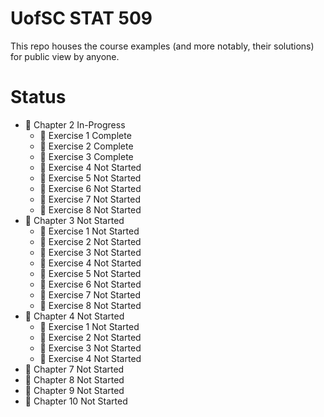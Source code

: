 # UofSC STAT 509

This repo houses the course examples (and more notably, their solutions) for public view by anyone.

# Status

- &#x1F4D9; Chapter 2 In-Progress
	- &#x1F4D7; Exercise 1 Complete
	- &#x1F4D7; Exercise 2 Complete
	- &#x1F4D7; Exercise 3 Complete
	- &#x1F534; Exercise 4 Not Started
	- &#x1F534; Exercise 5 Not Started
	- &#x1F534; Exercise 6 Not Started
	- &#x1F534; Exercise 7 Not Started
	- &#x1F534; Exercise 8 Not Started
- &#x1F534; Chapter 3 Not Started
	- &#x1F534; Exercise 1 Not Started
	- &#x1F534; Exercise 2 Not Started
	- &#x1F534; Exercise 3 Not Started
	- &#x1F534; Exercise 4 Not Started
	- &#x1F534; Exercise 5 Not Started
	- &#x1F534; Exercise 6 Not Started
	- &#x1F534; Exercise 7 Not Started
	- &#x1F534; Exercise 8 Not Started
- &#x1F534; Chapter 4 Not Started
	- &#x1F534; Exercise 1 Not Started
	- &#x1F534; Exercise 2 Not Started
	- &#x1F534; Exercise 3 Not Started
	- &#x1F534; Exercise 4 Not Started
- &#x1F534; Chapter 7 Not Started
- &#x1F534; Chapter 8 Not Started
- &#x1F534; Chapter 9 Not Started
- &#x1F534; Chapter 10 Not Started